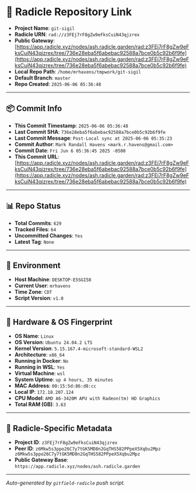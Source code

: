 # 🔗 Radicle Repository Link

- **Project Name**: `git-sigil`
- **Radicle URN**: `rad://z3FEj7rF8gZw9eFksCuiN43qjzrex`
- **Public Gateway**: [https://app.radicle.xyz/nodes/ash.radicle.garden/rad:z3FEj7rF8gZw9eFksCuiN43qjzrex/tree/736e28eba5f6abebac92588a7bce0b5c92b6f9fe](https://app.radicle.xyz/nodes/ash.radicle.garden/rad:z3FEj7rF8gZw9eFksCuiN43qjzrex/tree/736e28eba5f6abebac92588a7bce0b5c92b6f9fe)
- **Local Repo Path**: `/home/mrhavens/tmpwork/git-sigil`
- **Default Branch**: `master`
- **Repo Created**: `2025-06-06 05:36:48`

---

## 📦 Commit Info

- **This Commit Timestamp**: `2025-06-06 05:36:48`
- **Last Commit SHA**: `736e28eba5f6abebac92588a7bce0b5c92b6f9fe`
- **Last Commit Message**: `Post-Local sync at 2025-06-06 05:35:23`
- **Commit Author**: `Mark Randall Havens <mark.r.havens@gmail.com>`
- **Commit Date**: `Fri Jun 6 05:36:45 2025 -0500`
- **This Commit URL**: [https://app.radicle.xyz/nodes/ash.radicle.garden/rad:z3FEj7rF8gZw9eFksCuiN43qjzrex/tree/736e28eba5f6abebac92588a7bce0b5c92b6f9fe](https://app.radicle.xyz/nodes/ash.radicle.garden/rad:z3FEj7rF8gZw9eFksCuiN43qjzrex/tree/736e28eba5f6abebac92588a7bce0b5c92b6f9fe)

---

## 📊 Repo Status

- **Total Commits**: `629`
- **Tracked Files**: `64`
- **Uncommitted Changes**: `Yes`
- **Latest Tag**: `None`

---

## 🧭 Environment

- **Host Machine**: `DESKTOP-E5SGI58`
- **Current User**: `mrhavens`
- **Time Zone**: `CDT`
- **Script Version**: `v1.0`

---

## 🧬 Hardware & OS Fingerprint

- **OS Name**: `Linux`
- **OS Version**: `Ubuntu 24.04.2 LTS`
- **Kernel Version**: `5.15.167.4-microsoft-standard-WSL2`
- **Architecture**: `x86_64`
- **Running in Docker**: `No`
- **Running in WSL**: `Yes`
- **Virtual Machine**: `wsl`
- **System Uptime**: `up 4 hours, 35 minutes`
- **MAC Address**: `00:15:5d:86:d8:cc`
- **Local IP**: `172.18.207.124`
- **CPU Model**: `AMD A6-3420M APU with Radeon(tm) HD Graphics`
- **Total RAM (GB)**: `3.63`

---

## 🌱 Radicle-Specific Metadata

- **Project ID**: `z3FEj7rF8gZw9eFksCuiN43qjzrex`
- **Peer ID**: `z6Mkw5s3ppo26C7y7tGK5MD8n2GqTHS582PPpeX5Xqbu2Mpz
z6Mkw5s3ppo26C7y7tGK5MD8n2GqTHS582PPpeX5Xqbu2Mpz`
- **Public Gateway Base**: `https://app.radicle.xyz/nodes/ash.radicle.garden`

---

_Auto-generated by `gitfield-radicle` push script._
